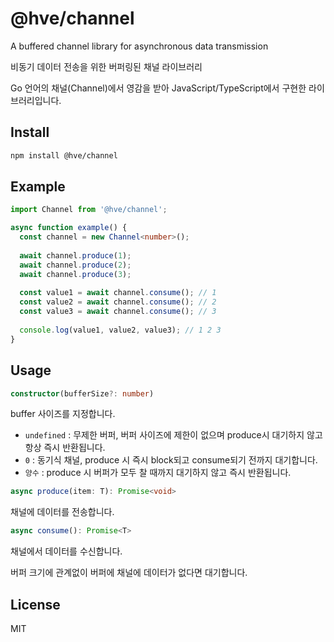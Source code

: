# @hve/channel

A buffered channel library for asynchronous data transmission

비동기 데이터 전송을 위한 버퍼링된 채널 라이브러리

Go 언어의 채널(Channel)에서 영감을 받아 JavaScript/TypeScript에서 구현한 라이브러리입니다.

## Install

```bash
npm install @hve/channel
```

## Example

```ts
import Channel from '@hve/channel';

async function example() {
  const channel = new Channel<number>();
  
  await channel.produce(1);
  await channel.produce(2);
  await channel.produce(3);
  
  const value1 = await channel.consume(); // 1
  const value2 = await channel.consume(); // 2
  const value3 = await channel.consume(); // 3
  
  console.log(value1, value2, value3); // 1 2 3
}
```

## Usage

```ts
constructor(bufferSize?: number)
```

buffer 사이즈를 지정합니다.
- `undefined` : 무제한 버퍼, 버퍼 사이즈에 제한이 없으며 produce시 대기하지 않고 항상 즉시 반환됩니다.
- `0` : 동기식 채널, produce 시 즉시 block되고 consume되기 전까지 대기합니다.
- `양수` : produce 시 버퍼가 모두 찰 때까지 대기하지 않고 즉시 반환됩니다.


```ts
async produce(item: T): Promise<void>
```

채널에 데이터를 전송합니다.

```ts
async consume(): Promise<T>
```

채널에서 데이터를 수신합니다.

버퍼 크기에 관계없이 버퍼에 채널에 데이터가 없다면 대기합니다.

## License

MIT